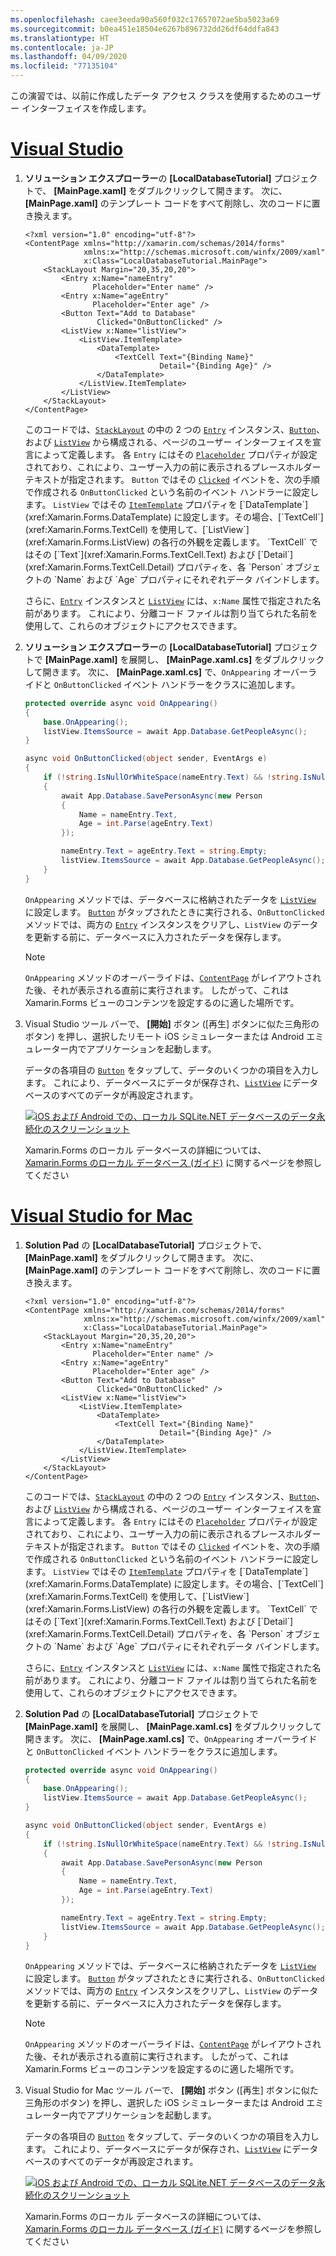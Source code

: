 ```yaml
---
ms.openlocfilehash: caee3eeda90a560f032c17657072ae5ba5023a69
ms.sourcegitcommit: b0ea451e18504e6267b896732dd26df64ddfa843
ms.translationtype: HT
ms.contentlocale: ja-JP
ms.lasthandoff: 04/09/2020
ms.locfileid: "77135104"
---
```

この演習では、以前に作成したデータ アクセス クラスを使用するためのユーザー インターフェイスを作成します。

# <a name="visual-studio"></a>[Visual Studio](#tab/vswin)

1. **ソリューション エクスプローラー**の **[LocalDatabaseTutorial]** プロジェクトで、 **[MainPage.xaml]** をダブルクリックして開きます。 次に、 **[MainPage.xaml]** のテンプレート コードをすべて削除し、次のコードに置き換えます。

    ```xaml
    <?xml version="1.0" encoding="utf-8"?>
    <ContentPage xmlns="http://xamarin.com/schemas/2014/forms"
                 xmlns:x="http://schemas.microsoft.com/winfx/2009/xaml"
                 x:Class="LocalDatabaseTutorial.MainPage">
        <StackLayout Margin="20,35,20,20">
            <Entry x:Name="nameEntry"
                   Placeholder="Enter name" />
            <Entry x:Name="ageEntry"
                   Placeholder="Enter age" />
            <Button Text="Add to Database"
                    Clicked="OnButtonClicked" />
            <ListView x:Name="listView">
                <ListView.ItemTemplate>
                    <DataTemplate>
                        <TextCell Text="{Binding Name}"
                                  Detail="{Binding Age}" />
                    </DataTemplate>
                </ListView.ItemTemplate>
            </ListView>
        </StackLayout>
    </ContentPage>
    ```

    このコードでは、[`StackLayout`](xref:Xamarin.Forms.StackLayout) の中の 2 つの [`Entry`](xref:Xamarin.Forms.Entry) インスタンス、[`Button`](xref:Xamarin.Forms.Button)、および [`ListView`](xref:Xamarin.Forms.ListView) から構成される、ページのユーザー インターフェイスを宣言によって定義します。 各 `Entry` にはその [`Placeholder`](xref:Xamarin.Forms.InputView.Placeholder) プロパティが設定されており、これにより、ユーザー入力の前に表示されるプレースホルダー テキストが指定されます。 `Button` ではその [`Clicked`](xref:Xamarin.Forms.Button.Clicked) イベントを、次の手順で作成される `OnButtonClicked` という名前のイベント ハンドラーに設定します。 `ListView` ではその [`ItemTemplate`](xref:Xamarin.Forms.ItemsView`1.ItemTemplate) プロパティを [`DataTemplate`](xref:Xamarin.Forms.DataTemplate) に設定します。その場合、[`TextCell`](xref:Xamarin.Forms.TextCell) を使用して、[`ListView`](xref:Xamarin.Forms.ListView) の各行の外観を定義します。 `TextCell` ではその [`Text`](xref:Xamarin.Forms.TextCell.Text) および [`Detail`](xref:Xamarin.Forms.TextCell.Detail) プロパティを、各 `Person` オブジェクトの `Name` および `Age` プロパティにそれぞれデータ バインドします。

    さらに、[`Entry`](xref:Xamarin.Forms.Entry) インスタンスと [`ListView`](xref:Xamarin.Forms.ListView) には、`x:Name` 属性で指定された名前があります。 これにより、分離コード ファイルは割り当てられた名前を使用して、これらのオブジェクトにアクセスできます。

1. **ソリューション エクスプローラー**の **[LocalDatabaseTutorial]** プロジェクトで **[MainPage.xaml]** を展開し、 **[MainPage.xaml.cs]** をダブルクリックして開きます。 次に、 **[MainPage.xaml.cs]** で、`OnAppearing` オーバーライドと `OnButtonClicked` イベント ハンドラーをクラスに追加します。

    ```csharp
    protected override async void OnAppearing()
    {
        base.OnAppearing();
        listView.ItemsSource = await App.Database.GetPeopleAsync();
    }

    async void OnButtonClicked(object sender, EventArgs e)
    {
        if (!string.IsNullOrWhiteSpace(nameEntry.Text) && !string.IsNullOrWhiteSpace(ageEntry.Text))
        {
            await App.Database.SavePersonAsync(new Person
            {
                Name = nameEntry.Text,
                Age = int.Parse(ageEntry.Text)
            });

            nameEntry.Text = ageEntry.Text = string.Empty;
            listView.ItemsSource = await App.Database.GetPeopleAsync();
        }
    }
    ```

    `OnAppearing` メソッドでは、データベースに格納されたデータを [`ListView`](xref:Xamarin.Forms.ListView) に設定します。 [`Button`](xref:Xamarin.Forms.Button) がタップされたときに実行される、`OnButtonClicked` メソッドでは、両方の [`Entry`](xref:Xamarin.Forms.Entry) インスタンスをクリアし、`ListView` のデータを更新する前に、データベースに入力されたデータを保存します。

    > [!NOTE]
    > `OnAppearing` メソッドのオーバーライドは、[`ContentPage`](xref:Xamarin.Forms.ContentPage) がレイアウトされた後、それが表示される直前に実行されます。 したがって、これは Xamarin.Forms ビューのコンテンツを設定するのに適した場所です。

1. Visual Studio ツール バーで、 **[開始]** ボタン ([再生] ボタンに似た三角形のボタン) を押し、選択したリモート iOS シミュレーターまたは Android エミュレーター内でアプリケーションを起動します。

    データの各項目の [`Button`](xref:Xamarin.Forms.Button) をタップして、データのいくつかの項目を入力します。 これにより、データベースにデータが保存され、[`ListView`](xref:Xamarin.Forms.ListView) にデータベースのすべてのデータが再設定されます。

    [![iOS および Android での、ローカル SQLite.NET データベースのデータ永続化のスクリーンショット](../images/consume-data-access-classes.png "ローカル データベースのデータ永続化")](../images/consume-data-access-classes-large.png#lightbox "ローカル データベースのデータ永続化")

    Xamarin.Forms のローカル データベースの詳細については、[Xamarin.Forms のローカル データベース (ガイド)](~/xamarin-forms/data-cloud/data/databases.md) に関するページを参照してください

# <a name="visual-studio-for-mac"></a>[Visual Studio for Mac](#tab/vsmac)

1. **Solution Pad** の **[LocalDatabaseTutorial]** プロジェクトで、 **[MainPage.xaml]** をダブルクリックして開きます。 次に、 **[MainPage.xaml]** のテンプレート コードをすべて削除し、次のコードに置き換えます。

    ```xaml
    <?xml version="1.0" encoding="utf-8"?>
    <ContentPage xmlns="http://xamarin.com/schemas/2014/forms"
                 xmlns:x="http://schemas.microsoft.com/winfx/2009/xaml"
                 x:Class="LocalDatabaseTutorial.MainPage">
        <StackLayout Margin="20,35,20,20">
            <Entry x:Name="nameEntry"
                   Placeholder="Enter name" />
            <Entry x:Name="ageEntry"
                   Placeholder="Enter age" />
            <Button Text="Add to Database"
                    Clicked="OnButtonClicked" />
            <ListView x:Name="listView">
                <ListView.ItemTemplate>
                    <DataTemplate>
                        <TextCell Text="{Binding Name}"
                                  Detail="{Binding Age}" />
                    </DataTemplate>
                </ListView.ItemTemplate>
            </ListView>
        </StackLayout>
    </ContentPage>
    ```

    このコードでは、[`StackLayout`](xref:Xamarin.Forms.StackLayout) の中の 2 つの [`Entry`](xref:Xamarin.Forms.Entry) インスタンス、[`Button`](xref:Xamarin.Forms.Button)、および [`ListView`](xref:Xamarin.Forms.ListView) から構成される、ページのユーザー インターフェイスを宣言によって定義します。 各 `Entry` にはその [`Placeholder`](xref:Xamarin.Forms.InputView.Placeholder) プロパティが設定されており、これにより、ユーザー入力の前に表示されるプレースホルダー テキストが指定されます。 `Button` ではその [`Clicked`](xref:Xamarin.Forms.Button.Clicked) イベントを、次の手順で作成される `OnButtonClicked` という名前のイベント ハンドラーに設定します。 `ListView` ではその [`ItemTemplate`](xref:Xamarin.Forms.ItemsView`1.ItemTemplate) プロパティを [`DataTemplate`](xref:Xamarin.Forms.DataTemplate) に設定します。その場合、[`TextCell`](xref:Xamarin.Forms.TextCell) を使用して、[`ListView`](xref:Xamarin.Forms.ListView) の各行の外観を定義します。 `TextCell` ではその [`Text`](xref:Xamarin.Forms.TextCell.Text) および [`Detail`](xref:Xamarin.Forms.TextCell.Detail) プロパティを、各 `Person` オブジェクトの `Name` および `Age` プロパティにそれぞれデータ バインドします。

    さらに、[`Entry`](xref:Xamarin.Forms.Entry) インスタンスと [`ListView`](xref:Xamarin.Forms.ListView) には、`x:Name` 属性で指定された名前があります。 これにより、分離コード ファイルは割り当てられた名前を使用して、これらのオブジェクトにアクセスできます。

1. **Solution Pad** の **[LocalDatabaseTutorial]** プロジェクトで **[MainPage.xaml]** を展開し、 **[MainPage.xaml.cs]** をダブルクリックして開きます。 次に、 **[MainPage.xaml.cs]** で、`OnAppearing` オーバーライドと `OnButtonClicked` イベント ハンドラーをクラスに追加します。

    ```csharp
    protected override async void OnAppearing()
    {
        base.OnAppearing();
        listView.ItemsSource = await App.Database.GetPeopleAsync();
    }

    async void OnButtonClicked(object sender, EventArgs e)
    {
        if (!string.IsNullOrWhiteSpace(nameEntry.Text) && !string.IsNullOrWhiteSpace(ageEntry.Text))
        {
            await App.Database.SavePersonAsync(new Person
            {
                Name = nameEntry.Text,
                Age = int.Parse(ageEntry.Text)
            });

            nameEntry.Text = ageEntry.Text = string.Empty;
            listView.ItemsSource = await App.Database.GetPeopleAsync();
        }
    }
    ```

    `OnAppearing` メソッドでは、データベースに格納されたデータを [`ListView`](xref:Xamarin.Forms.ListView) に設定します。 [`Button`](xref:Xamarin.Forms.Button) がタップされたときに実行される、`OnButtonClicked` メソッドでは、両方の [`Entry`](xref:Xamarin.Forms.Entry) インスタンスをクリアし、`ListView` のデータを更新する前に、データベースに入力されたデータを保存します。

    > [!NOTE]
    > `OnAppearing` メソッドのオーバーライドは、[`ContentPage`](xref:Xamarin.Forms.ContentPage) がレイアウトされた後、それが表示される直前に実行されます。 したがって、これは Xamarin.Forms ビューのコンテンツを設定するのに適した場所です。

1. Visual Studio for Mac ツール バーで、 **[開始]** ボタン ([再生] ボタンに似た三角形のボタン) を押し、選択した iOS シミュレーターまたは Android エミュレーター内でアプリケーションを起動します。

    データの各項目の [`Button`](xref:Xamarin.Forms.Button) をタップして、データのいくつかの項目を入力します。 これにより、データベースにデータが保存され、[`ListView`](xref:Xamarin.Forms.ListView) にデータベースのすべてのデータが再設定されます。

    [![iOS および Android での、ローカル SQLite.NET データベースのデータ永続化のスクリーンショット](../images/consume-data-access-classes.png "ローカル データベースのデータ永続化")](../images/consume-data-access-classes-large.png#lightbox "ローカル データベースのデータ永続化")

    Xamarin.Forms のローカル データベースの詳細については、[Xamarin.Forms のローカル データベース (ガイド)](~/xamarin-forms/data-cloud/data/databases.md) に関するページを参照してください
